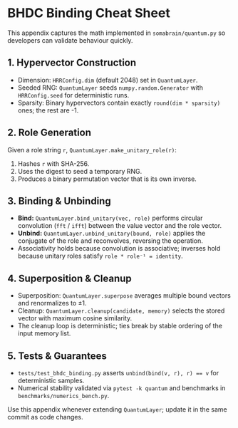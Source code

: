 # BHDC Binding Cheat Sheet

This appendix captures the math implemented in `somabrain/quantum.py` so developers can validate behaviour quickly.

## 1. Hypervector Construction
- Dimension: `HRRConfig.dim` (default 2048) set in `QuantumLayer`.
- Seeded RNG: `QuantumLayer` seeds `numpy.random.Generator` with `HRRConfig.seed` for deterministic runs.
- Sparsity: Binary hypervectors contain exactly `round(dim * sparsity)` ones; the rest are -1.

## 2. Role Generation
Given a role string `r`, `QuantumLayer.make_unitary_role(r)`:
1. Hashes `r` with SHA-256.
2. Uses the digest to seed a temporary RNG.
3. Produces a binary permutation vector that is its own inverse.

## 3. Binding & Unbinding
- **Bind:** `QuantumLayer.bind_unitary(vec, role)` performs circular convolution (`fft` / `ifft`) between the value vector and the role vector.
- **Unbind:** `QuantumLayer.unbind_unitary(bound, role)` applies the conjugate of the role and reconvolves, reversing the operation.
- Associativity holds because convolution is associative; inverses hold because unitary roles satisfy `role * role⁻¹ = identity`.

## 4. Superposition & Cleanup
- Superposition: `QuantumLayer.superpose` averages multiple bound vectors and renormalizes to ±1.
- Cleanup: `QuantumLayer.cleanup(candidate, memory)` selects the stored vector with maximum cosine similarity.
- The cleanup loop is deterministic; ties break by stable ordering of the input memory list.

## 5. Tests & Guarantees
- `tests/test_bhdc_binding.py` asserts `unbind(bind(v, r), r) == v` for deterministic samples.
- Numerical stability validated via `pytest -k quantum` and benchmarks in `benchmarks/numerics_bench.py`.

Use this appendix whenever extending `QuantumLayer`; update it in the same commit as code changes.
